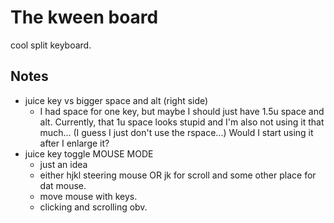 # The kween board

cool split keyboard.


## Notes

- juice key vs bigger space and alt (right side)
  - I had space for one key, but maybe I should just have 1.5u space and alt. Currently, that 1u space looks stupid and I'm also not using it that much... (I guess I just don't use the rspace...) Would I start using it after I enlarge it?
- juice key toggle MOUSE MODE
  - just an idea
  - either hjkl steering mouse OR jk for scroll and some other place for dat mouse.
  - move mouse with keys.
  - clicking and scrolling obv.
